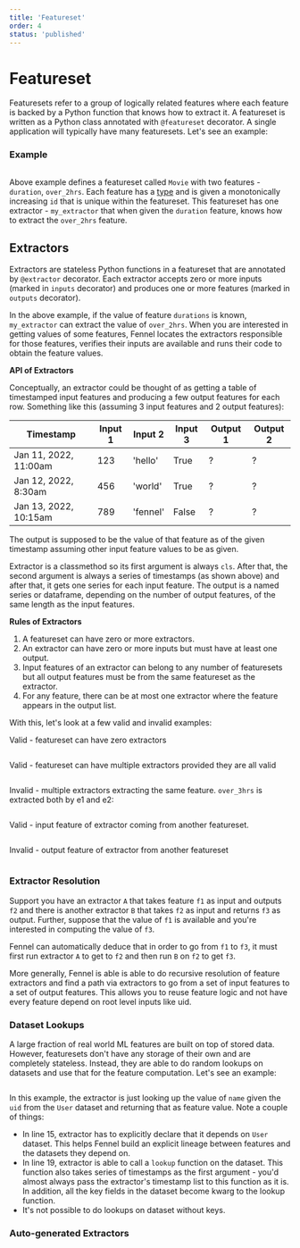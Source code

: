 ```yaml
---
title: 'Featureset'
order: 4
status: 'published'
---
```


# Featureset

Featuresets refer to a group of logically related features where each feature is
backed by a Python function that knows how to extract it. A featureset is written
as a Python class annotated with `@featureset` decorator. A single application
will typically have many featuresets. Let's see an example:

### Example

<pre snippet="featuresets/overview#featureset"></pre>


Above example defines a featureset called `Movie` with two features - `duration`,
`over_2hrs`. Each feature has a [type](/api-reference/data-types) and is given
a monotonically increasing `id` that is unique within the featureset. This
featureset has one extractor - `my_extractor` that when given the `duration`
feature, knows how to extract the `over_2hrs` feature. 


## Extractors

Extractors are stateless Python functions in a featureset that are annotated
by `@extractor` decorator. Each extractor accepts zero or more inputs
(marked in `inputs` decorator) and produces one or more features (marked in
`outputs` decorator).

In the above example, if the value of feature `durations` is known, `my_extractor`
can extract the value of `over_2hrs`. When you are interested in getting values of
some features, Fennel locates the extractors responsible for those features, verifies
their inputs are available and runs their code to obtain the feature values.

**API of Extractors**

Conceptually, an extractor could be thought of as getting a table of timestamped
input features and producing a few output features for each row. Something like
this (assuming 3 input features and 2 output features):

| Timestamp             | Input 1 | Input 2  | Input 3 | Output 1 | Output 2 |
| --------------------- | ------- | -------- | ------- | -------- | -------- |
| Jan 11, 2022, 11:00am | 123     | 'hello'  | True    | ?        | ?        |
| Jan 12, 2022, 8:30am  | 456     | 'world'  | True    | ?        | ?        |
| Jan 13, 2022, 10:15am | 789     | 'fennel' | False   | ?        | ?        |

The output is supposed to be the value of that feature as of the given timestamp
assuming other input feature values to be as given.

Extractor is a classmethod so its first argument is always `cls`. After that, the
second argument is always a series of timestamps (as shown above) and after that,
it gets one series for each input feature. The output is a named series or dataframe,
depending on the number of output features, of the same length as the input features.



**Rules of Extractors**

1. A featureset can have zero or more extractors.
2. An extractor can have zero or more inputs but must have at least one output.
3. Input features of an extractor can belong to any number of featuresets but all
   output features must be from the same featureset as the extractor.
4. For any feature, there can be at most one extractor where the feature
   appears in the output list.

With this, let's look at a few valid and invalid examples:

Valid - featureset can have zero extractors
<pre snippet="featuresets/overview#featureset_zero_extractors"></pre>

Valid - featureset can have multiple extractors provided they are all valid

<pre snippet="featuresets/overview#featureset_many_extractors"></pre>

Invalid - multiple extractors extracting the same feature. `over_3hrs` is
extracted both by e1 and e2:
<pre snippet="featuresets/overview#featureset_extractors_of_same_feature"></pre>

Valid - input feature of extractor coming from another featureset.
<pre snippet="featuresets/overview#remote_feature_as_input"></pre>

Invalid - output feature of extractor from another featureset
<pre snippet="featuresets/overview#remote_feature_as_output"></pre>

### Extractor Resolution

Support you have an extractor `A` that takes feature `f1` as input and outputs `f2`
and there is another extractor `B` that takes `f2` as input and returns `f3` as 
output. Further, suppose that the value of `f1` is available and you're interested
in computing the value of `f3`.

Fennel can automatically deduce that in order to go from `f1` to `f3`, it 
must first run extractor `A` to get to `f2` and then run `B` on `f2` to get `f3`. 

More generally, Fennel is able is able to do recursive resolution of feature 
extractors and find a path via extractors to go from a set of input features
to a set of output features. This allows you to reuse feature logic and not have
every feature depend on root level inputs like uid.

### Dataset Lookups

A large fraction of real world ML features are built on top of stored data.
However, featuresets don't have any storage of their own and are completely
stateless. Instead, they are able to do random lookups on datasets and use
that for the feature computation. Let's see an example:
<pre snippet="featuresets/reading_datasets#featuresets_reading_datasets"></pre>

In this example, the extractor is just looking up the value of `name` given the
`uid` from the `User` dataset and returning that as feature value. Note a couple
of things:
* In line 15, extractor has to explicitly declare that it depends on `User` dataset.
  This helps Fennel build an explicit lineage between features and the datasets they
  depend on.
* In line 19, extractor is able to call a `lookup` function on the dataset. This
 function also takes series of timestamps as the first argument - you'd almost always
 pass the extractor's timestamp list to this function as it is. In addition, all the
 key fields in the dataset become kwarg to the lookup function.
* It's not possible to do lookups on dataset without keys.


### Auto-generated Extractors
